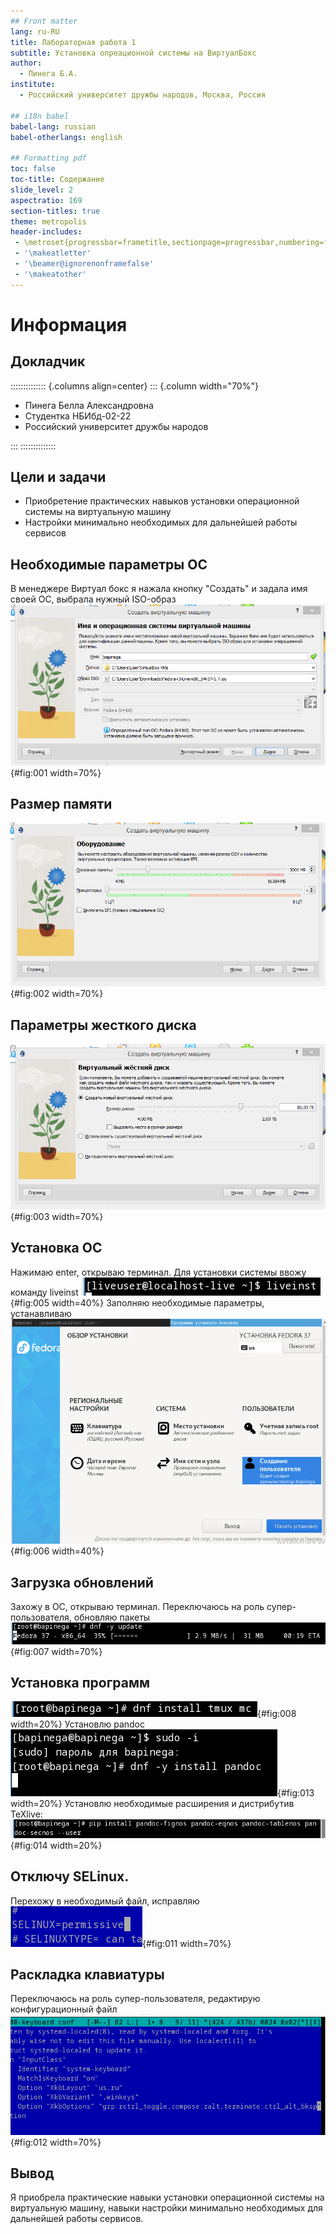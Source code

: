 ```yaml
---
## Front matter
lang: ru-RU
title: Лабораторная работа 1 
subtitle: Установка опреационной системы на ВиртуалБокс
author:
  - Пинега Б.А.
institute:
  - Российский университет дружбы народов, Москва, Россия

## i18n babel
babel-lang: russian
babel-otherlangs: english

## Formatting pdf
toc: false
toc-title: Содержание
slide_level: 2
aspectratio: 169
section-titles: true
theme: metropolis
header-includes:
 - \metroset{progressbar=frametitle,sectionpage=progressbar,numbering=fraction}
 - '\makeatletter'
 - '\beamer@ignorenonframefalse'
 - '\makeatother'
---
```


# Информация

## Докладчик

:::::::::::::: {.columns align=center}
::: {.column width="70%"}

  * Пинега Белла Александровна
  * Студентка НБИбд-02-22
  * Российский университет дружбы народов

:::
::::::::::::::

## Цели и задачи

- Приобретение практических навыков установки операционной системы на виртуальную машину
- Настройки минимально необходимых для дальнейшей работы сервисов

## Необходимые параметры ОС
В менеджере Виртуал бокс я нажала кнопку "Создать" и задала имя своей ОС, выбрала нужный ISO-образ
![рис.1](image/1.png){#fig:001 width=70%}

## Размер памяти 
![рис.2](image/2.png){#fig:002 width=70%}

## Параметры жесткого диска
![рис.3](image/3.png){#fig:003 width=70%}

## Установка ОС
Нажимаю enter, открываю терминал. Для установки системы ввожу команду liveinst
![рис.4](image/5.png){#fig:005 width=40%}
Заполняю необходимые параметры, устанавливаю
![рис.5](image/6.png){#fig:006 width=40%}

## Загрузка обновлений
Захожу в ОС, открываю терминал. Переключаюсь на роль супер-пользователя, обновляю пакеты
![рис.6](image/7.png){#fig:007 width=70%}

## Установка программ
![рис.8](image/8.png){#fig:008 width=20%}
Установлю pandoc
![рис.13](image/13.png){#fig:013 width=20%}
Установлю необходимые расширения и дистрибутив TeXlive:
![рис.14](image/14.png){#fig:014 width=20%}

## Отключу SELinux.
Перехожу в необходимый файл, исправляю
![рис.11](image/11.png){#fig:011 width=70%}

## Раскладка клавиатуры
Переключаюсь на роль супер-пользователя, редактирую конфигурационный файл
![рис.12](image/12.png){#fig:012 width=70%}

## Вывод
Я приобрела практические навыки установки операционной системы на виртуальную машину, навыки настройки минимально необходимых для дальнейшей работы сервисов.


